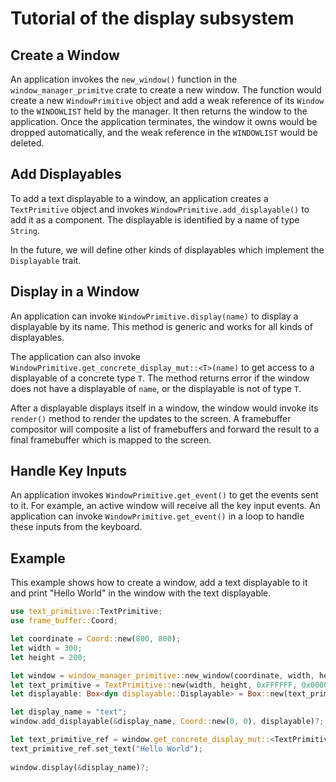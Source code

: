 # Tutorial of the display subsystem

## Create a Window

An application invokes the `new_window()` function in the `window_manager_primitve` crate to create a new window. The function would create a new `WindowPrimitive` object and add a weak reference of its `Window` to the `WINDOWLIST` held by the manager. It then returns the window to the application. Once the application terminates, the window it owns would be dropped automatically, and the weak reference in the `WINDOWLIST` would be deleted.

## Add Displayables

To add a text displayable to a window, an application creates a `TextPrimitive` object and invokes `WindowPrimitive.add_displayable()` to add it as a component. The displayable is identified by a name of type `String`. 

In the future, we will define other kinds of displayables which implement the `Displayable` trait.

## Display in a Window

An application can invoke `WindowPrimitive.display(name)` to display a displayable by its name. This method is generic and works for all kinds of displayables. 

The application can also invoke `WindowPrimitive.get_concrete_display_mut::<T>(name)` to get access to a displayable of a concrete type `T`. The method returns error if the window does not have a displayable of `name`, or the displayable is not of type `T`.

After a displayable displays itself in a window, the window would invoke its `render()` method to render the updates to the screen. A framebuffer compositor will composite a list of framebuffers and forward the result to a final framebuffer which is mapped to the screen.

## Handle Key Inputs
An application invokes `WindowPrimitive.get_event()` to get the events sent to it. For example, an active window will receive all the key input events. An application can invoke `WindowPrimitive.get_event()` in a loop to handle these inputs from the keyboard.

## Example
This example shows how to create a window, add a text displayable to it and print "Hello World" in the window with the text displayable.

```rust
use text_primitive::TextPrimitive;
use frame_buffer::Coord;

let coordinate = Coord::new(800, 800);
let width = 300;
let height = 200;

let window = window_manager_primitive::new_window(coordinate, width, height)?
let text_primitive = TextPrimitive::new(width, height, 0xFFFFFF, 0x000000)?
let displayable: Box<dyn displayable::Displayable> = Box::new(text_primitive);

let display_name = "text";
window.add_displayable(&display_name, Coord::new(0, 0), displayable)?;

let text_primitive_ref = window.get_concrete_display_mut::<TextPrimitive>(&display_name)?;
text_primitive_ref.set_text("Hello World");
            
window.display(&display_name)?;
```